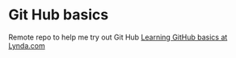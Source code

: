 # Git Hub basics
Remote repo to help me try out Git Hub
[Learning GitHub basics at Lynda.com](http://www.lynda.com)
